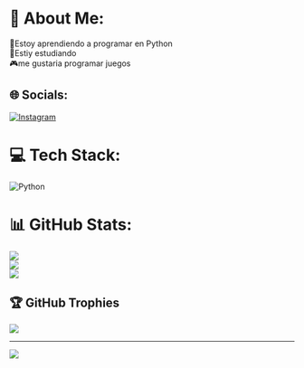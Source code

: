 # 💫 About Me:
🌱Estoy aprendiendo a programar en Python<br>📖Estiy estudiando<br>🎮me gustaria programar juegos<br>


## 🌐 Socials:
[![Instagram](https://img.shields.io/badge/Instagram-%23E4405F.svg?logo=Instagram&logoColor=white)](https://instagram.com/fermfau) 

# 💻 Tech Stack:
![Python](https://img.shields.io/badge/python-3670A0?style=for-the-badge&logo=python&logoColor=ffdd54)
# 📊 GitHub Stats:
![](https://github-readme-stats.vercel.app/api?username=FerMinFFauda&theme=dark&hide_border=false&include_all_commits=false&count_private=false)<br/>
![](https://github-readme-streak-stats.herokuapp.com/?user=FerMinFFauda&theme=dark&hide_border=false)<br/>
![](https://github-readme-stats.vercel.app/api/top-langs/?username=FerMinFFauda&theme=dark&hide_border=false&include_all_commits=false&count_private=false&layout=compact)

## 🏆 GitHub Trophies
![](https://github-profile-trophy.vercel.app/?username=FerMinFFauda&theme=radical&no-frame=false&no-bg=true&margin-w=4)

---
[![](https://visitcount.itsvg.in/api?id=FerMinFFauda&icon=0&color=0)](https://visitcount.itsvg.in)

<!-- Proudly created with GPRM ( https://gprm.itsvg.in ) -->
